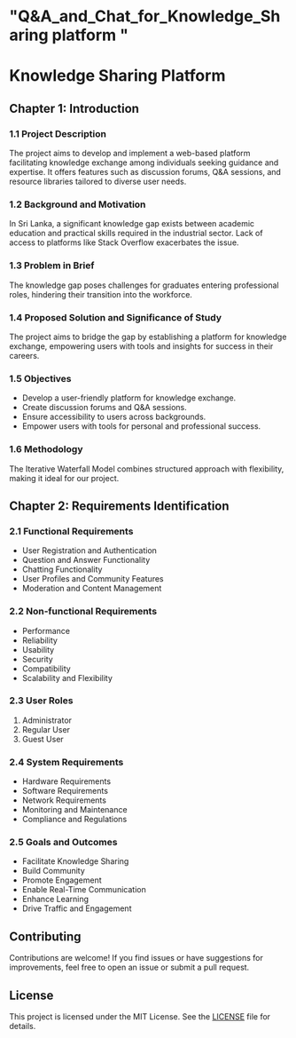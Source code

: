 # "Q&A_and_Chat_for_Knowledge_Sharing platform "

# Knowledge Sharing Platform

## Chapter 1: Introduction

### 1.1 Project Description
The project aims to develop and implement a web-based platform facilitating knowledge exchange among individuals seeking guidance and expertise. It offers features such as discussion forums, Q&A sessions, and resource libraries tailored to diverse user needs.

### 1.2 Background and Motivation
In Sri Lanka, a significant knowledge gap exists between academic education and practical skills required in the industrial sector. Lack of access to platforms like Stack Overflow exacerbates the issue.

### 1.3 Problem in Brief
The knowledge gap poses challenges for graduates entering professional roles, hindering their transition into the workforce.

### 1.4 Proposed Solution and Significance of Study
The project aims to bridge the gap by establishing a platform for knowledge exchange, empowering users with tools and insights for success in their careers.

### 1.5 Objectives
- Develop a user-friendly platform for knowledge exchange.
- Create discussion forums and Q&A sessions.
- Ensure accessibility to users across backgrounds.
- Empower users with tools for personal and professional success.

### 1.6 Methodology
The Iterative Waterfall Model combines structured approach with flexibility, making it ideal for our project.

## Chapter 2: Requirements Identification

### 2.1 Functional Requirements
- User Registration and Authentication
- Question and Answer Functionality
- Chatting Functionality
- User Profiles and Community Features
- Moderation and Content Management

### 2.2 Non-functional Requirements
- Performance
- Reliability
- Usability
- Security
- Compatibility
- Scalability and Flexibility

### 2.3 User Roles
1. Administrator
2. Regular User
3. Guest User

### 2.4 System Requirements
- Hardware Requirements
- Software Requirements
- Network Requirements
- Monitoring and Maintenance
- Compliance and Regulations

### 2.5 Goals and Outcomes
- Facilitate Knowledge Sharing
- Build Community
- Promote Engagement
- Enable Real-Time Communication
- Enhance Learning
- Drive Traffic and Engagement

## Contributing
Contributions are welcome! If you find issues or have suggestions for improvements, feel free to open an issue or submit a pull request.

## License
This project is licensed under the MIT License. See the [LICENSE](LICENSE) file for details.


